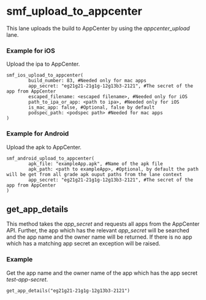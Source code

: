 # smf_upload_to_appcenter

This lane uploads the build to AppCenter by using the *appcenter_upload* lane. 

### Example for iOS
Upload the ipa to AppCenter.
```
smf_ios_upload_to_appcenter(
        build_number: 83, #Needed only for mac apps
        app_secret: "eg21g21-21g1g-12g13b3-2121", #The secret of the app from AppCenter
        escaped_filename: <escaped filename>, #Needed only for iOS
        path_to_ipa_or_app: <path to ipa>, #Needed only for iOS
        is_mac_app: false, #Optional, false by default
        podspec_path: <podspec path> #Needed for mac apps
)
```

### Example for Android
Upload the apk to AppCenter.
```
smf_android_upload_to_appcenter(
        apk_file: "exampleApp.apk", #Name of the apk file
        apk_path: <path to exampleApp>, #Optional, by default the path will be get from all grade apk ouput paths from the lane context
        app_secret: "eg21g21-21g1g-12g13b3-2121", #The secret of the app from AppCenter
)
```

## get_app_details
This method takes the *app_secret* and requests all apps from the AppCenter API. Further, the app which has the relevant *app_secret* will be searched and the app name and the owner name will be returned. If there is no app which has a matching app secret an exception will be raised.  

### Example
Get the app name and the owner name of the app which has the app secret *test-app-secret*.
```
get_app_details("eg21g21-21g1g-12g13b3-2121")
```

